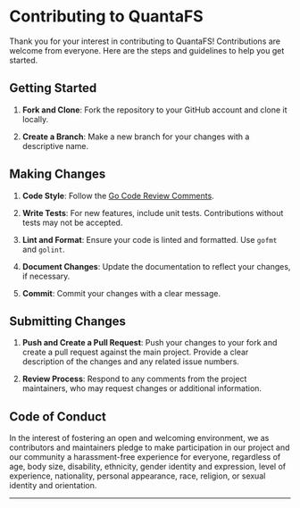 # Contributing to QuantaFS

Thank you for your interest in contributing to QuantaFS! Contributions are welcome from everyone. Here are the steps and guidelines to help you get started.

## Getting Started

1. **Fork and Clone**: Fork the repository to your GitHub account and clone it locally.

2. **Create a Branch**: Make a new branch for your changes with a descriptive name.

## Making Changes

1. **Code Style**: Follow the [Go Code Review Comments](https://github.com/golang/go/wiki/CodeReviewComments).

2. **Write Tests**: For new features, include unit tests. Contributions without tests may not be accepted.

3. **Lint and Format**: Ensure your code is linted and formatted. Use `gofmt` and `golint`.

4. **Document Changes**: Update the documentation to reflect your changes, if necessary.

5. **Commit**: Commit your changes with a clear message.

## Submitting Changes

1. **Push and Create a Pull Request**: Push your changes to your fork and create a pull request against the main project. Provide a clear description of the changes and any related issue numbers.

2. **Review Process**: Respond to any comments from the project maintainers, who may request changes or additional information.

## Code of Conduct

In the interest of fostering an open and welcoming environment, we as contributors and maintainers pledge to make participation in our project and our community a harassment-free experience for everyone, regardless of age, body size, disability, ethnicity, gender identity and expression, level of experience, nationality, personal appearance, race, religion, or sexual identity and orientation.

---
